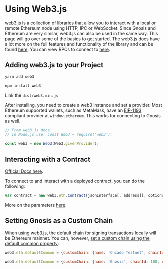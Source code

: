 ---
---

# Using Web3.js

[web3.js](https://web3js.readthedocs.io/en/v1.7.5/web3.html) is a collection of libraries that allow you to interact with a local or remote Ethereum node using HTTP, IPC or WebSocket. Since Gnosis and Ethereum are very similar, web3.js can also be used in the same way. This page will go over some of the basics to get started. The web3.js docs have a lot more on the full features and functionality of the library and can be found [here](https://web3js.readthedocs.io/en/v1.7.5/). You can view RPCs to connect to [here](/tools/rpc/). 

## Adding web3.js to your Project

<Tabs groupId="package-manager">
<TabItem value="yarn" label="yarn">

```bash
yarn add web3
```
</TabItem>

<TabItem value="npm" label="npm">

```bash
npm install web3
```
</TabItem>

<TabItem value="pure js" label="purejs">

Link the `dist/web3.min.js`
</TabItem>
</Tabs>

After installing, you need to create a web3 instance and set a provider. Most Ethereum supported wallets, such as MetaMask, have an [EIP-1193](https://eips.ethereum.org/EIPS/eip-1193) compliant provider at `window.ethereum`. This works for connecting to Gnosis as well. 

```javascript
// From web3.js docs:
// In Node.js use: const Web3 = require('web3');

const web3 = new Web3(Web3.givenProvider);
```

## Interacting with a Contract
[Official Docs here](https://web3js.readthedocs.io/en/v1.7.5/web3-eth-contract.html).

To connect to and interact with a deployed contract, you can do the following:
```javascript
var contract = new web3.eth.Contract(jsonInterface[, address][, options])
```
More on the parameters [here](https://web3js.readthedocs.io/en/v1.7.5/web3-eth-contract.html#new-contract).

## Setting Gnosis as a Custom Chain
When using web3.js, the default chain for signing transactions locally will be Ethereum mainnet. You can, however, [set a custom chain using the default common property](https://web3js.readthedocs.io/en/v1.7.5/web3-eth.html#id19):
<Tabs groupId="networks">
<TabItem value="chiado" label="Chiado Testnet">

```javascript
web3.eth.defaultCommon = {customChain: {name: 'Chiado Testnet', chainId: 10200, networkId: 10200}};
```
</TabItem>
<TabItem value="gnosis" label="Gnosis Mainnet">

```javascript
web3.eth.defaultCommon = {customChain: {name: 'Gnosis', chainId: 100, networkId: 100}};
```
</TabItem>
</Tabs>